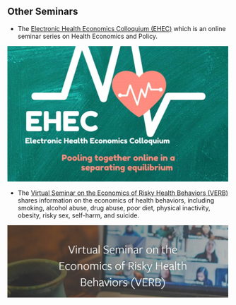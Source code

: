 ## Other Seminars

- The [Electronic Health Economics Colloquium (EHEC)](https://www.ehealthecon.org) which is an online seminar series on Health Economics and Policy.

<img src="ehec_banner.jpg" width="500"/>

- The [Virtual Seminar on the Economics of Risky Health Behaviors (VERB)](https://www.human.cornell.edu/pam/research/hehbad/worldseminars) shares information on the economics of health behaviors, including smoking, alcohol abuse, drug abuse, poor diet, physical inactivity, obesity, risky sex, self-harm, and suicide.

<img src="hbehavior.jpg" width="500"/>
